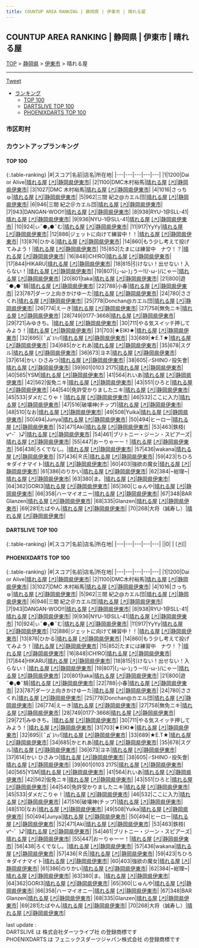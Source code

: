 ```yaml
---
title: COUNTUP AREA RANKING | 静岡県 | 伊東市 | 晴れる屋
---
```

## COUNTUP AREA RANKING | 静岡県 | 伊東市 | 晴れる屋

[TOP](/darts/rank/) > [静岡県](/darts/rank/静岡県/) > [伊東市](/darts/rank/静岡県/伊東市/) > 晴れる屋

___

<a href="https://twitter.com/share?ref_src=twsrc%5Etfw" data-text="COUNTUP AREA RANKING | 静岡県伊東市晴れる屋" class="twitter-share-button" data-hashtags="DARTSLIVE,PHOENIXDARTS,darts,ダーツ" data-show-count="false">Tweet</a>

* [ランキング](#カウントアップランキング)
    * [TOP 100](#top-100)
    * [DARTSLIVE TOP 100](#dartslive-top-100)
    * [PHOENIXDARTS TOP 100](#phoenixdarts-top-100)

### 市区町村

<ul>

</ul>

### カウントアップランキング

#### TOP 100



{:.table-ranking}
|#|スコア|名前|店名|所在地|
|---|---|---|---|---|
|1|1200|<span class="rank-name-pd">Dai or Alive</span>|<a href="/darts/rank/shops/10426.html">晴れる屋</a> <a href="https://vs.phoenixdarts.com/jp/shop/shopDetailInfo/s_10426?s_seq=10426">[↗]</a>|<a href="/darts/rank/静岡県/伊東市">静岡県伊東市</a>|
|2|1100|<span class="rank-name-pd">DMC木村裕馬</span>|<a href="/darts/rank/shops/10426.html">晴れる屋</a> <a href="https://vs.phoenixdarts.com/jp/shop/shopDetailInfo/s_10426?s_seq=10426">[↗]</a>|<a href="/darts/rank/静岡県/伊東市">静岡県伊東市</a>|
|3|1027|<span class="rank-name-pd">DMC 木村裕馬</span>|<a href="/darts/rank/shops/10426.html">晴れる屋</a> <a href="https://vs.phoenixdarts.com/jp/shop/shopDetailInfo/s_10426?s_seq=10426">[↗]</a>|<a href="/darts/rank/静岡県/伊東市">静岡県伊東市</a>|
|4|1016|<span class="rank-name-pd">さっちゅ</span>|<a href="/darts/rank/shops/10426.html">晴れる屋</a> <a href="https://vs.phoenixdarts.com/jp/shop/shopDetailInfo/s_10426?s_seq=10426">[↗]</a>|<a href="/darts/rank/静岡県/伊東市">静岡県伊東市</a>|
|5|962|<span class="rank-name-pd">三間 紀之@カエル団</span>|<a href="/darts/rank/shops/10426.html">晴れる屋</a> <a href="https://vs.phoenixdarts.com/jp/shop/shopDetailInfo/s_10426?s_seq=10426">[↗]</a>|<a href="/darts/rank/静岡県/伊東市">静岡県伊東市</a>|
|6|946|<span class="rank-name-pd">三間 紀之＠カエル団</span>|<a href="/darts/rank/shops/10426.html">晴れる屋</a> <a href="https://vs.phoenixdarts.com/jp/shop/shopDetailInfo/s_10426?s_seq=10426">[↗]</a>|<a href="/darts/rank/静岡県/伊東市">静岡県伊東市</a>|
|7|943|<span class="rank-name-pd">DANGAN-WOO!!</span>|<a href="/darts/rank/shops/10426.html">晴れる屋</a> <a href="https://vs.phoenixdarts.com/jp/shop/shopDetailInfo/s_10426?s_seq=10426">[↗]</a>|<a href="/darts/rank/静岡県/伊東市">静岡県伊東市</a>|
|8|938|<span class="rank-name-pd">RYU-1@SLL-41</span>|<a href="/darts/rank/shops/10426.html">晴れる屋</a> <a href="https://vs.phoenixdarts.com/jp/shop/shopDetailInfo/s_10426?s_seq=10426">[↗]</a>|<a href="/darts/rank/静岡県/伊東市">静岡県伊東市</a>|
|9|936|<span class="rank-name-pd">NYU-1@SLL-41</span>|<a href="/darts/rank/shops/10426.html">晴れる屋</a> <a href="https://vs.phoenixdarts.com/jp/shop/shopDetailInfo/s_10426?s_seq=10426">[↗]</a>|<a href="/darts/rank/静岡県/伊東市">静岡県伊東市</a>|
|10|924|<span class="rank-name-pd">ぃ˶⚈₃⚈˵む</span>|<a href="/darts/rank/shops/10426.html">晴れる屋</a> <a href="https://vs.phoenixdarts.com/jp/shop/shopDetailInfo/s_10426?s_seq=10426">[↗]</a>|<a href="/darts/rank/静岡県/伊東市">静岡県伊東市</a>|
|11|917|<span class="rank-name-pd">YyYy</span>|<a href="/darts/rank/shops/10426.html">晴れる屋</a> <a href="https://vs.phoenixdarts.com/jp/shop/shopDetailInfo/s_10426?s_seq=10426">[↗]</a>|<a href="/darts/rank/静岡県/伊東市">静岡県伊東市</a>|
|12|886|<span class="rank-name-pd">ジェットに向けて練習中！！</span>|<a href="/darts/rank/shops/10426.html">晴れる屋</a> <a href="https://vs.phoenixdarts.com/jp/shop/shopDetailInfo/s_10426?s_seq=10426">[↗]</a>|<a href="/darts/rank/静岡県/伊東市">静岡県伊東市</a>|
|13|876|<span class="rank-name-pd">ひかる</span>|<a href="/darts/rank/shops/10426.html">晴れる屋</a> <a href="https://vs.phoenixdarts.com/jp/shop/shopDetailInfo/s_10426?s_seq=10426">[↗]</a>|<a href="/darts/rank/静岡県/伊東市">静岡県伊東市</a>|
|14|860|<span class="rank-name-pd">もう少し考えて投げてみよう！</span>|<a href="/darts/rank/shops/10426.html">晴れる屋</a> <a href="https://vs.phoenixdarts.com/jp/shop/shopDetailInfo/s_10426?s_seq=10426">[↗]</a>|<a href="/darts/rank/静岡県/伊東市">静岡県伊東市</a>|
|15|852|<span class="rank-name-pd">たまには練習中　ナウ！？</span>|<a href="/darts/rank/shops/10426.html">晴れる屋</a> <a href="https://vs.phoenixdarts.com/jp/shop/shopDetailInfo/s_10426?s_seq=10426">[↗]</a>|<a href="/darts/rank/静岡県/伊東市">静岡県伊東市</a>|
|16|848|<span class="rank-name-pd">ICH!RO</span>|<a href="/darts/rank/shops/10426.html">晴れる屋</a> <a href="https://vs.phoenixdarts.com/jp/shop/shopDetailInfo/s_10426?s_seq=10426">[↗]</a>|<a href="/darts/rank/静岡県/伊東市">静岡県伊東市</a>|
|17|844|<span class="rank-name-pd">HIKARU</span>|<a href="/darts/rank/shops/10426.html">晴れる屋</a> <a href="https://vs.phoenixdarts.com/jp/shop/shopDetailInfo/s_10426?s_seq=10426">[↗]</a>|<a href="/darts/rank/静岡県/伊東市">静岡県伊東市</a>|
|18|815|<span class="rank-name-pd">引けない！出せない！入らない！</span>|<a href="/darts/rank/shops/10426.html">晴れる屋</a> <a href="https://vs.phoenixdarts.com/jp/shop/shopDetailInfo/s_10426?s_seq=10426">[↗]</a>|<a href="/darts/rank/静岡県/伊東市">静岡県伊東市</a>|
|19|807|<span class="rank-name-pd">(｣･ω･)｣うー!(/･ω･)/にゃー</span>|<a href="/darts/rank/shops/10426.html">晴れる屋</a> <a href="https://vs.phoenixdarts.com/jp/shop/shopDetailInfo/s_10426?s_seq=10426">[↗]</a>|<a href="/darts/rank/静岡県/伊東市">静岡県伊東市</a>|
|20|801|<span class="rank-name-pd">taka</span>|<a href="/darts/rank/shops/10426.html">晴れる屋</a> <a href="https://vs.phoenixdarts.com/jp/shop/shopDetailInfo/s_10426?s_seq=10426">[↗]</a>|<a href="/darts/rank/静岡県/伊東市">静岡県伊東市</a>|
|21|800|<span class="rank-name-pd">遊˶⚈₃⚈˵騎</span>|<a href="/darts/rank/shops/10426.html">晴れる屋</a> <a href="https://vs.phoenixdarts.com/jp/shop/shopDetailInfo/s_10426?s_seq=10426">[↗]</a>|<a href="/darts/rank/静岡県/伊東市">静岡県伊東市</a>|
|22|788|<span class="rank-name-pd">小春</span>|<a href="/darts/rank/shops/10426.html">晴れる屋</a> <a href="https://vs.phoenixdarts.com/jp/shop/shopDetailInfo/s_10426?s_seq=10426">[↗]</a>|<a href="/darts/rank/静岡県/伊東市">静岡県伊東市</a>|
|23|787|<span class="rank-name-pd">ダーツ上向きかけゆーた</span>|<a href="/darts/rank/shops/10426.html">晴れる屋</a> <a href="https://vs.phoenixdarts.com/jp/shop/shopDetailInfo/s_10426?s_seq=10426">[↗]</a>|<a href="/darts/rank/静岡県/伊東市">静岡県伊東市</a>|
|24|780|<span class="rank-name-pd">ささくれ</span>|<a href="/darts/rank/shops/10426.html">晴れる屋</a> <a href="https://vs.phoenixdarts.com/jp/shop/shopDetailInfo/s_10426?s_seq=10426">[↗]</a>|<a href="/darts/rank/静岡県/伊東市">静岡県伊東市</a>|
|25|778|<span class="rank-name-pd">Donchan@カエル団</span>|<a href="/darts/rank/shops/10426.html">晴れる屋</a> <a href="https://vs.phoenixdarts.com/jp/shop/shopDetailInfo/s_10426?s_seq=10426">[↗]</a>|<a href="/darts/rank/静岡県/伊東市">静岡県伊東市</a>|
|26|774|<span class="rank-name-pd">えーき</span>|<a href="/darts/rank/shops/10426.html">晴れる屋</a> <a href="https://vs.phoenixdarts.com/jp/shop/shopDetailInfo/s_10426?s_seq=10426">[↗]</a>|<a href="/darts/rank/静岡県/伊東市">静岡県伊東市</a>|
|27|758|<span class="rank-name-pd">無免ニキ</span>|<a href="/darts/rank/shops/10426.html">晴れる屋</a> <a href="https://vs.phoenixdarts.com/jp/shop/shopDetailInfo/s_10426?s_seq=10426">[↗]</a>|<a href="/darts/rank/静岡県/伊東市">静岡県伊東市</a>|
|28|749|<span class="rank-name-pd">0177-3668</span>|<a href="/darts/rank/shops/10426.html">晴れる屋</a> <a href="https://vs.phoenixdarts.com/jp/shop/shopDetailInfo/s_10426?s_seq=10426">[↗]</a>|<a href="/darts/rank/静岡県/伊東市">静岡県伊東市</a>|
|29|721|<span class="rank-name-pd">みゆきち。</span>|<a href="/darts/rank/shops/10426.html">晴れる屋</a> <a href="https://vs.phoenixdarts.com/jp/shop/shopDetailInfo/s_10426?s_seq=10426">[↗]</a>|<a href="/darts/rank/静岡県/伊東市">静岡県伊東市</a>|
|30|711|<span class="rank-name-pd">やる気スイッチ押してみよう！</span>|<a href="/darts/rank/shops/10426.html">晴れる屋</a> <a href="https://vs.phoenixdarts.com/jp/shop/shopDetailInfo/s_10426?s_seq=10426">[↗]</a>|<a href="/darts/rank/静岡県/伊東市">静岡県伊東市</a>|
|31|703|<span class="rank-name-pd">★EIKI★</span>|<a href="/darts/rank/shops/10426.html">晴れる屋</a> <a href="https://vs.phoenixdarts.com/jp/shop/shopDetailInfo/s_10426?s_seq=10426">[↗]</a>|<a href="/darts/rank/静岡県/伊東市">静岡県伊東市</a>|
|32|695|<span class="rank-name-pd">( ﾟдﾟ)ﾊｯ!</span>|<a href="/darts/rank/shops/10426.html">晴れる屋</a> <a href="https://vs.phoenixdarts.com/jp/shop/shopDetailInfo/s_10426?s_seq=10426">[↗]</a>|<a href="/darts/rank/静岡県/伊東市">静岡県伊東市</a>|
|33|689|<span class="rank-name-pd">★E.T★</span>|<a href="/darts/rank/shops/10426.html">晴れる屋</a> <a href="https://vs.phoenixdarts.com/jp/shop/shopDetailInfo/s_10426?s_seq=10426">[↗]</a>|<a href="/darts/rank/静岡県/伊東市">静岡県伊東市</a>|
|34|685|<span class="rank-name-pd">かとれあ</span>|<a href="/darts/rank/shops/10426.html">晴れる屋</a> <a href="https://vs.phoenixdarts.com/jp/shop/shopDetailInfo/s_10426?s_seq=10426">[↗]</a>|<a href="/darts/rank/静岡県/伊東市">静岡県伊東市</a>|
|35|678|<span class="rank-name-pd">スグル</span>|<a href="/darts/rank/shops/10426.html">晴れる屋</a> <a href="https://vs.phoenixdarts.com/jp/shop/shopDetailInfo/s_10426?s_seq=10426">[↗]</a>|<a href="/darts/rank/静岡県/伊東市">静岡県伊東市</a>|
|36|673|<span class="rank-name-pd">ヨネ</span>|<a href="/darts/rank/shops/10426.html">晴れる屋</a> <a href="https://vs.phoenixdarts.com/jp/shop/shopDetailInfo/s_10426?s_seq=10426">[↗]</a>|<a href="/darts/rank/静岡県/伊東市">静岡県伊東市</a>|
|37|614|<span class="rank-name-pd">かい ひさみつ</span>|<a href="/darts/rank/shops/10426.html">晴れる屋</a> <a href="https://vs.phoenixdarts.com/jp/shop/shopDetailInfo/s_10426?s_seq=10426">[↗]</a>|<a href="/darts/rank/静岡県/伊東市">静岡県伊東市</a>|
|38|605|<span class="rank-name-pd">♂SHINO♂投矢會</span>|<a href="/darts/rank/shops/10426.html">晴れる屋</a> <a href="https://vs.phoenixdarts.com/jp/shop/shopDetailInfo/s_10426?s_seq=10426">[↗]</a>|<a href="/darts/rank/静岡県/伊東市">静岡県伊東市</a>|
|39|601|<span class="rank-name-pd">0103 2175</span>|<a href="/darts/rank/shops/10426.html">晴れる屋</a> <a href="https://vs.phoenixdarts.com/jp/shop/shopDetailInfo/s_10426?s_seq=10426">[↗]</a>|<a href="/darts/rank/静岡県/伊東市">静岡県伊東市</a>|
|40|565|<span class="rank-name-pd">YSM</span>|<a href="/darts/rank/shops/10426.html">晴れる屋</a> <a href="https://vs.phoenixdarts.com/jp/shop/shopDetailInfo/s_10426?s_seq=10426">[↗]</a>|<a href="/darts/rank/静岡県/伊東市">静岡県伊東市</a>|
|41|564|<span class="rank-name-pd">れいあ</span>|<a href="/darts/rank/shops/10426.html">晴れる屋</a> <a href="https://vs.phoenixdarts.com/jp/shop/shopDetailInfo/s_10426?s_seq=10426">[↗]</a>|<a href="/darts/rank/静岡県/伊東市">静岡県伊東市</a>|
|42|562|<span class="rank-name-pd">仮免ニキ</span>|<a href="/darts/rank/shops/10426.html">晴れる屋</a> <a href="https://vs.phoenixdarts.com/jp/shop/shopDetailInfo/s_10426?s_seq=10426">[↗]</a>|<a href="/darts/rank/静岡県/伊東市">静岡県伊東市</a>|
|43|551|<span class="rank-name-pd">ひろと</span>|<a href="/darts/rank/shops/10426.html">晴れる屋</a> <a href="https://vs.phoenixdarts.com/jp/shop/shopDetailInfo/s_10426?s_seq=10426">[↗]</a>|<a href="/darts/rank/静岡県/伊東市">静岡県伊東市</a>|
|44|540|<span class="rank-name-pd">免許受かりましたニキ</span>|<a href="/darts/rank/shops/10426.html">晴れる屋</a> <a href="https://vs.phoenixdarts.com/jp/shop/shopDetailInfo/s_10426?s_seq=10426">[↗]</a>|<a href="/darts/rank/静岡県/伊東市">静岡県伊東市</a>|
|45|533|<span class="rank-name-pd">ダメだこりゃ！</span>|<a href="/darts/rank/shops/10426.html">晴れる屋</a> <a href="https://vs.phoenixdarts.com/jp/shop/shopDetailInfo/s_10426?s_seq=10426">[↗]</a>|<a href="/darts/rank/静岡県/伊東市">静岡県伊東市</a>|
|46|532|<span class="rank-name-pd">ここに入力</span>|<a href="/darts/rank/shops/10426.html">晴れる屋</a> <a href="https://vs.phoenixdarts.com/jp/shop/shopDetailInfo/s_10426?s_seq=10426">[↗]</a>|<a href="/darts/rank/静岡県/伊東市">静岡県伊東市</a>|
|47|516|<span class="rank-name-pd">破壊神(チップ)</span>|<a href="/darts/rank/shops/10426.html">晴れる屋</a> <a href="https://vs.phoenixdarts.com/jp/shop/shopDetailInfo/s_10426?s_seq=10426">[↗]</a>|<a href="/darts/rank/静岡県/伊東市">静岡県伊東市</a>|
|48|510|<span class="rank-name-pd">なお</span>|<a href="/darts/rank/shops/10426.html">晴れる屋</a> <a href="https://vs.phoenixdarts.com/jp/shop/shopDetailInfo/s_10426?s_seq=10426">[↗]</a>|<a href="/darts/rank/静岡県/伊東市">静岡県伊東市</a>|
|49|508|<span class="rank-name-pd">Yuika</span>|<a href="/darts/rank/shops/10426.html">晴れる屋</a> <a href="https://vs.phoenixdarts.com/jp/shop/shopDetailInfo/s_10426?s_seq=10426">[↗]</a>|<a href="/darts/rank/静岡県/伊東市">静岡県伊東市</a>|
|50|494|<span class="rank-name-pd">Junya</span>|<a href="/darts/rank/shops/10426.html">晴れる屋</a> <a href="https://vs.phoenixdarts.com/jp/shop/shopDetailInfo/s_10426?s_seq=10426">[↗]</a>|<a href="/darts/rank/静岡県/伊東市">静岡県伊東市</a>|
|50|494|<span class="rank-name-pd">ヒーロー</span>|<a href="/darts/rank/shops/10426.html">晴れる屋</a> <a href="https://vs.phoenixdarts.com/jp/shop/shopDetailInfo/s_10426?s_seq=10426">[↗]</a>|<a href="/darts/rank/静岡県/伊東市">静岡県伊東市</a>|
|52|471|<span class="rank-name-pd">Aki</span>|<a href="/darts/rank/shops/10426.html">晴れる屋</a> <a href="https://vs.phoenixdarts.com/jp/shop/shopDetailInfo/s_10426?s_seq=10426">[↗]</a>|<a href="/darts/rank/静岡県/伊東市">静岡県伊東市</a>|
|53|463|<span class="rank-name-pd">鉄枝( v^-゜)♪</span>|<a href="/darts/rank/shops/10426.html">晴れる屋</a> <a href="https://vs.phoenixdarts.com/jp/shop/shopDetailInfo/s_10426?s_seq=10426">[↗]</a>|<a href="/darts/rank/静岡県/伊東市">静岡県伊東市</a>|
|54|461|<span class="rank-name-pd">ブリトニー・ジーン・スピアーズ</span>|<a href="/darts/rank/shops/10426.html">晴れる屋</a> <a href="https://vs.phoenixdarts.com/jp/shop/shopDetailInfo/s_10426?s_seq=10426">[↗]</a>|<a href="/darts/rank/静岡県/伊東市">静岡県伊東市</a>|
|55|447|<span class="rank-name-pd">おーりゃーー！</span>|<a href="/darts/rank/shops/10426.html">晴れる屋</a> <a href="https://vs.phoenixdarts.com/jp/shop/shopDetailInfo/s_10426?s_seq=10426">[↗]</a>|<a href="/darts/rank/静岡県/伊東市">静岡県伊東市</a>|
|56|438|<span class="rank-name-pd">ろくでなし。</span>|<a href="/darts/rank/shops/10426.html">晴れる屋</a> <a href="https://vs.phoenixdarts.com/jp/shop/shopDetailInfo/s_10426?s_seq=10426">[↗]</a>|<a href="/darts/rank/静岡県/伊東市">静岡県伊東市</a>|
|57|436|<span class="rank-name-pd">wakana</span>|<a href="/darts/rank/shops/10426.html">晴れる屋</a> <a href="https://vs.phoenixdarts.com/jp/shop/shopDetailInfo/s_10426?s_seq=10426">[↗]</a>|<a href="/darts/rank/静岡県/伊東市">静岡県伊東市</a>|
|57|436|<span class="rank-name-pd">Ｒ氏</span>|<a href="/darts/rank/shops/10426.html">晴れる屋</a> <a href="https://vs.phoenixdarts.com/jp/shop/shopDetailInfo/s_10426?s_seq=10426">[↗]</a>|<a href="/darts/rank/静岡県/伊東市">静岡県伊東市</a>|
|59|423|<span class="rank-name-pd">ちひろ☆ダイナマイト</span>|<a href="/darts/rank/shops/10426.html">晴れる屋</a> <a href="https://vs.phoenixdarts.com/jp/shop/shopDetailInfo/s_10426?s_seq=10426">[↗]</a>|<a href="/darts/rank/静岡県/伊東市">静岡県伊東市</a>|
|60|403|<span class="rank-name-pd">強欲の魔女</span>|<a href="/darts/rank/shops/10426.html">晴れる屋</a> <a href="https://vs.phoenixdarts.com/jp/shop/shopDetailInfo/s_10426?s_seq=10426">[↗]</a>|<a href="/darts/rank/静岡県/伊東市">静岡県伊東市</a>|
|61|386|<span class="rank-name-pd">のりかい</span>|<a href="/darts/rank/shops/10426.html">晴れる屋</a> <a href="https://vs.phoenixdarts.com/jp/shop/shopDetailInfo/s_10426?s_seq=10426">[↗]</a>|<a href="/darts/rank/静岡県/伊東市">静岡県伊東市</a>|
|62|384|<span class="rank-name-pd">~総理~</span>|<a href="/darts/rank/shops/10426.html">晴れる屋</a> <a href="https://vs.phoenixdarts.com/jp/shop/shopDetailInfo/s_10426?s_seq=10426">[↗]</a>|<a href="/darts/rank/静岡県/伊東市">静岡県伊東市</a>|
|63|380|<span class="rank-name-pd">ま。</span>|<a href="/darts/rank/shops/10426.html">晴れる屋</a> <a href="https://vs.phoenixdarts.com/jp/shop/shopDetailInfo/s_10426?s_seq=10426">[↗]</a>|<a href="/darts/rank/静岡県/伊東市">静岡県伊東市</a>|
|64|362|<span class="rank-name-pd">GORI3</span>|<a href="/darts/rank/shops/10426.html">晴れる屋</a> <a href="https://vs.phoenixdarts.com/jp/shop/shopDetailInfo/s_10426?s_seq=10426">[↗]</a>|<a href="/darts/rank/静岡県/伊東市">静岡県伊東市</a>|
|65|360|<span class="rank-name-pd">じゅんや</span>|<a href="/darts/rank/shops/10426.html">晴れる屋</a> <a href="https://vs.phoenixdarts.com/jp/shop/shopDetailInfo/s_10426?s_seq=10426">[↗]</a>|<a href="/darts/rank/静岡県/伊東市">静岡県伊東市</a>|
|66|358|<span class="rank-name-pd">ハーマイオニー</span>|<a href="/darts/rank/shops/10426.html">晴れる屋</a> <a href="https://vs.phoenixdarts.com/jp/shop/shopDetailInfo/s_10426?s_seq=10426">[↗]</a>|<a href="/darts/rank/静岡県/伊東市">静岡県伊東市</a>|
|67|348|<span class="rank-name-pd">BAR Glanzen</span>|<a href="/darts/rank/shops/10426.html">晴れる屋</a> <a href="https://vs.phoenixdarts.com/jp/shop/shopDetailInfo/s_10426?s_seq=10426">[↗]</a>|<a href="/darts/rank/静岡県/伊東市">静岡県伊東市</a>|
|68|335|<span class="rank-name-pd">Glanzen</span>|<a href="/darts/rank/shops/10426.html">晴れる屋</a> <a href="https://vs.phoenixdarts.com/jp/shop/shopDetailInfo/s_10426?s_seq=10426">[↗]</a>|<a href="/darts/rank/静岡県/伊東市">静岡県伊東市</a>|
|69|281|<span class="rank-name-pd">たばやん</span>|<a href="/darts/rank/shops/10426.html">晴れる屋</a> <a href="https://vs.phoenixdarts.com/jp/shop/shopDetailInfo/s_10426?s_seq=10426">[↗]</a>|<a href="/darts/rank/静岡県/伊東市">静岡県伊東市</a>|
|70|268|<span class="rank-name-pd">大将（誠寿し）</span>|<a href="/darts/rank/shops/10426.html">晴れる屋</a> <a href="https://vs.phoenixdarts.com/jp/shop/shopDetailInfo/s_10426?s_seq=10426">[↗]</a>|<a href="/darts/rank/静岡県/伊東市">静岡県伊東市</a>|


#### DARTSLIVE TOP 100



{:.table-ranking}
|#|スコア|名前|店名|所在地|
|---|---|---|---|---|
||0|<span class="rank-name-dl"> </span>|<a href="/darts/rank/shops/.html"></a> <a href="">[↗]</a>|<a href="/darts/rank//"></a>|


#### PHOENIXDARTS TOP 100



{:.table-ranking}
|#|スコア|名前|店名|所在地|
|---|---|---|---|---|
|1|1200|<span class="rank-name-pd">Dai or Alive</span>|<a href="/darts/rank/shops/10426.html">晴れる屋</a> <a href="https://vs.phoenixdarts.com/jp/shop/shopDetailInfo/s_10426?s_seq=10426">[↗]</a>|<a href="/darts/rank/静岡県/伊東市">静岡県伊東市</a>|
|2|1100|<span class="rank-name-pd">DMC木村裕馬</span>|<a href="/darts/rank/shops/10426.html">晴れる屋</a> <a href="https://vs.phoenixdarts.com/jp/shop/shopDetailInfo/s_10426?s_seq=10426">[↗]</a>|<a href="/darts/rank/静岡県/伊東市">静岡県伊東市</a>|
|3|1027|<span class="rank-name-pd">DMC 木村裕馬</span>|<a href="/darts/rank/shops/10426.html">晴れる屋</a> <a href="https://vs.phoenixdarts.com/jp/shop/shopDetailInfo/s_10426?s_seq=10426">[↗]</a>|<a href="/darts/rank/静岡県/伊東市">静岡県伊東市</a>|
|4|1016|<span class="rank-name-pd">さっちゅ</span>|<a href="/darts/rank/shops/10426.html">晴れる屋</a> <a href="https://vs.phoenixdarts.com/jp/shop/shopDetailInfo/s_10426?s_seq=10426">[↗]</a>|<a href="/darts/rank/静岡県/伊東市">静岡県伊東市</a>|
|5|962|<span class="rank-name-pd">三間 紀之@カエル団</span>|<a href="/darts/rank/shops/10426.html">晴れる屋</a> <a href="https://vs.phoenixdarts.com/jp/shop/shopDetailInfo/s_10426?s_seq=10426">[↗]</a>|<a href="/darts/rank/静岡県/伊東市">静岡県伊東市</a>|
|6|946|<span class="rank-name-pd">三間 紀之＠カエル団</span>|<a href="/darts/rank/shops/10426.html">晴れる屋</a> <a href="https://vs.phoenixdarts.com/jp/shop/shopDetailInfo/s_10426?s_seq=10426">[↗]</a>|<a href="/darts/rank/静岡県/伊東市">静岡県伊東市</a>|
|7|943|<span class="rank-name-pd">DANGAN-WOO!!</span>|<a href="/darts/rank/shops/10426.html">晴れる屋</a> <a href="https://vs.phoenixdarts.com/jp/shop/shopDetailInfo/s_10426?s_seq=10426">[↗]</a>|<a href="/darts/rank/静岡県/伊東市">静岡県伊東市</a>|
|8|938|<span class="rank-name-pd">RYU-1@SLL-41</span>|<a href="/darts/rank/shops/10426.html">晴れる屋</a> <a href="https://vs.phoenixdarts.com/jp/shop/shopDetailInfo/s_10426?s_seq=10426">[↗]</a>|<a href="/darts/rank/静岡県/伊東市">静岡県伊東市</a>|
|9|936|<span class="rank-name-pd">NYU-1@SLL-41</span>|<a href="/darts/rank/shops/10426.html">晴れる屋</a> <a href="https://vs.phoenixdarts.com/jp/shop/shopDetailInfo/s_10426?s_seq=10426">[↗]</a>|<a href="/darts/rank/静岡県/伊東市">静岡県伊東市</a>|
|10|924|<span class="rank-name-pd">ぃ˶⚈₃⚈˵む</span>|<a href="/darts/rank/shops/10426.html">晴れる屋</a> <a href="https://vs.phoenixdarts.com/jp/shop/shopDetailInfo/s_10426?s_seq=10426">[↗]</a>|<a href="/darts/rank/静岡県/伊東市">静岡県伊東市</a>|
|11|917|<span class="rank-name-pd">YyYy</span>|<a href="/darts/rank/shops/10426.html">晴れる屋</a> <a href="https://vs.phoenixdarts.com/jp/shop/shopDetailInfo/s_10426?s_seq=10426">[↗]</a>|<a href="/darts/rank/静岡県/伊東市">静岡県伊東市</a>|
|12|886|<span class="rank-name-pd">ジェットに向けて練習中！！</span>|<a href="/darts/rank/shops/10426.html">晴れる屋</a> <a href="https://vs.phoenixdarts.com/jp/shop/shopDetailInfo/s_10426?s_seq=10426">[↗]</a>|<a href="/darts/rank/静岡県/伊東市">静岡県伊東市</a>|
|13|876|<span class="rank-name-pd">ひかる</span>|<a href="/darts/rank/shops/10426.html">晴れる屋</a> <a href="https://vs.phoenixdarts.com/jp/shop/shopDetailInfo/s_10426?s_seq=10426">[↗]</a>|<a href="/darts/rank/静岡県/伊東市">静岡県伊東市</a>|
|14|860|<span class="rank-name-pd">もう少し考えて投げてみよう！</span>|<a href="/darts/rank/shops/10426.html">晴れる屋</a> <a href="https://vs.phoenixdarts.com/jp/shop/shopDetailInfo/s_10426?s_seq=10426">[↗]</a>|<a href="/darts/rank/静岡県/伊東市">静岡県伊東市</a>|
|15|852|<span class="rank-name-pd">たまには練習中　ナウ！？</span>|<a href="/darts/rank/shops/10426.html">晴れる屋</a> <a href="https://vs.phoenixdarts.com/jp/shop/shopDetailInfo/s_10426?s_seq=10426">[↗]</a>|<a href="/darts/rank/静岡県/伊東市">静岡県伊東市</a>|
|16|848|<span class="rank-name-pd">ICH!RO</span>|<a href="/darts/rank/shops/10426.html">晴れる屋</a> <a href="https://vs.phoenixdarts.com/jp/shop/shopDetailInfo/s_10426?s_seq=10426">[↗]</a>|<a href="/darts/rank/静岡県/伊東市">静岡県伊東市</a>|
|17|844|<span class="rank-name-pd">HIKARU</span>|<a href="/darts/rank/shops/10426.html">晴れる屋</a> <a href="https://vs.phoenixdarts.com/jp/shop/shopDetailInfo/s_10426?s_seq=10426">[↗]</a>|<a href="/darts/rank/静岡県/伊東市">静岡県伊東市</a>|
|18|815|<span class="rank-name-pd">引けない！出せない！入らない！</span>|<a href="/darts/rank/shops/10426.html">晴れる屋</a> <a href="https://vs.phoenixdarts.com/jp/shop/shopDetailInfo/s_10426?s_seq=10426">[↗]</a>|<a href="/darts/rank/静岡県/伊東市">静岡県伊東市</a>|
|19|807|<span class="rank-name-pd">(｣･ω･)｣うー!(/･ω･)/にゃー</span>|<a href="/darts/rank/shops/10426.html">晴れる屋</a> <a href="https://vs.phoenixdarts.com/jp/shop/shopDetailInfo/s_10426?s_seq=10426">[↗]</a>|<a href="/darts/rank/静岡県/伊東市">静岡県伊東市</a>|
|20|801|<span class="rank-name-pd">taka</span>|<a href="/darts/rank/shops/10426.html">晴れる屋</a> <a href="https://vs.phoenixdarts.com/jp/shop/shopDetailInfo/s_10426?s_seq=10426">[↗]</a>|<a href="/darts/rank/静岡県/伊東市">静岡県伊東市</a>|
|21|800|<span class="rank-name-pd">遊˶⚈₃⚈˵騎</span>|<a href="/darts/rank/shops/10426.html">晴れる屋</a> <a href="https://vs.phoenixdarts.com/jp/shop/shopDetailInfo/s_10426?s_seq=10426">[↗]</a>|<a href="/darts/rank/静岡県/伊東市">静岡県伊東市</a>|
|22|788|<span class="rank-name-pd">小春</span>|<a href="/darts/rank/shops/10426.html">晴れる屋</a> <a href="https://vs.phoenixdarts.com/jp/shop/shopDetailInfo/s_10426?s_seq=10426">[↗]</a>|<a href="/darts/rank/静岡県/伊東市">静岡県伊東市</a>|
|23|787|<span class="rank-name-pd">ダーツ上向きかけゆーた</span>|<a href="/darts/rank/shops/10426.html">晴れる屋</a> <a href="https://vs.phoenixdarts.com/jp/shop/shopDetailInfo/s_10426?s_seq=10426">[↗]</a>|<a href="/darts/rank/静岡県/伊東市">静岡県伊東市</a>|
|24|780|<span class="rank-name-pd">ささくれ</span>|<a href="/darts/rank/shops/10426.html">晴れる屋</a> <a href="https://vs.phoenixdarts.com/jp/shop/shopDetailInfo/s_10426?s_seq=10426">[↗]</a>|<a href="/darts/rank/静岡県/伊東市">静岡県伊東市</a>|
|25|778|<span class="rank-name-pd">Donchan@カエル団</span>|<a href="/darts/rank/shops/10426.html">晴れる屋</a> <a href="https://vs.phoenixdarts.com/jp/shop/shopDetailInfo/s_10426?s_seq=10426">[↗]</a>|<a href="/darts/rank/静岡県/伊東市">静岡県伊東市</a>|
|26|774|<span class="rank-name-pd">えーき</span>|<a href="/darts/rank/shops/10426.html">晴れる屋</a> <a href="https://vs.phoenixdarts.com/jp/shop/shopDetailInfo/s_10426?s_seq=10426">[↗]</a>|<a href="/darts/rank/静岡県/伊東市">静岡県伊東市</a>|
|27|758|<span class="rank-name-pd">無免ニキ</span>|<a href="/darts/rank/shops/10426.html">晴れる屋</a> <a href="https://vs.phoenixdarts.com/jp/shop/shopDetailInfo/s_10426?s_seq=10426">[↗]</a>|<a href="/darts/rank/静岡県/伊東市">静岡県伊東市</a>|
|28|749|<span class="rank-name-pd">0177-3668</span>|<a href="/darts/rank/shops/10426.html">晴れる屋</a> <a href="https://vs.phoenixdarts.com/jp/shop/shopDetailInfo/s_10426?s_seq=10426">[↗]</a>|<a href="/darts/rank/静岡県/伊東市">静岡県伊東市</a>|
|29|721|<span class="rank-name-pd">みゆきち。</span>|<a href="/darts/rank/shops/10426.html">晴れる屋</a> <a href="https://vs.phoenixdarts.com/jp/shop/shopDetailInfo/s_10426?s_seq=10426">[↗]</a>|<a href="/darts/rank/静岡県/伊東市">静岡県伊東市</a>|
|30|711|<span class="rank-name-pd">やる気スイッチ押してみよう！</span>|<a href="/darts/rank/shops/10426.html">晴れる屋</a> <a href="https://vs.phoenixdarts.com/jp/shop/shopDetailInfo/s_10426?s_seq=10426">[↗]</a>|<a href="/darts/rank/静岡県/伊東市">静岡県伊東市</a>|
|31|703|<span class="rank-name-pd">★EIKI★</span>|<a href="/darts/rank/shops/10426.html">晴れる屋</a> <a href="https://vs.phoenixdarts.com/jp/shop/shopDetailInfo/s_10426?s_seq=10426">[↗]</a>|<a href="/darts/rank/静岡県/伊東市">静岡県伊東市</a>|
|32|695|<span class="rank-name-pd">( ﾟдﾟ)ﾊｯ!</span>|<a href="/darts/rank/shops/10426.html">晴れる屋</a> <a href="https://vs.phoenixdarts.com/jp/shop/shopDetailInfo/s_10426?s_seq=10426">[↗]</a>|<a href="/darts/rank/静岡県/伊東市">静岡県伊東市</a>|
|33|689|<span class="rank-name-pd">★E.T★</span>|<a href="/darts/rank/shops/10426.html">晴れる屋</a> <a href="https://vs.phoenixdarts.com/jp/shop/shopDetailInfo/s_10426?s_seq=10426">[↗]</a>|<a href="/darts/rank/静岡県/伊東市">静岡県伊東市</a>|
|34|685|<span class="rank-name-pd">かとれあ</span>|<a href="/darts/rank/shops/10426.html">晴れる屋</a> <a href="https://vs.phoenixdarts.com/jp/shop/shopDetailInfo/s_10426?s_seq=10426">[↗]</a>|<a href="/darts/rank/静岡県/伊東市">静岡県伊東市</a>|
|35|678|<span class="rank-name-pd">スグル</span>|<a href="/darts/rank/shops/10426.html">晴れる屋</a> <a href="https://vs.phoenixdarts.com/jp/shop/shopDetailInfo/s_10426?s_seq=10426">[↗]</a>|<a href="/darts/rank/静岡県/伊東市">静岡県伊東市</a>|
|36|673|<span class="rank-name-pd">ヨネ</span>|<a href="/darts/rank/shops/10426.html">晴れる屋</a> <a href="https://vs.phoenixdarts.com/jp/shop/shopDetailInfo/s_10426?s_seq=10426">[↗]</a>|<a href="/darts/rank/静岡県/伊東市">静岡県伊東市</a>|
|37|614|<span class="rank-name-pd">かい ひさみつ</span>|<a href="/darts/rank/shops/10426.html">晴れる屋</a> <a href="https://vs.phoenixdarts.com/jp/shop/shopDetailInfo/s_10426?s_seq=10426">[↗]</a>|<a href="/darts/rank/静岡県/伊東市">静岡県伊東市</a>|
|38|605|<span class="rank-name-pd">♂SHINO♂投矢會</span>|<a href="/darts/rank/shops/10426.html">晴れる屋</a> <a href="https://vs.phoenixdarts.com/jp/shop/shopDetailInfo/s_10426?s_seq=10426">[↗]</a>|<a href="/darts/rank/静岡県/伊東市">静岡県伊東市</a>|
|39|601|<span class="rank-name-pd">0103 2175</span>|<a href="/darts/rank/shops/10426.html">晴れる屋</a> <a href="https://vs.phoenixdarts.com/jp/shop/shopDetailInfo/s_10426?s_seq=10426">[↗]</a>|<a href="/darts/rank/静岡県/伊東市">静岡県伊東市</a>|
|40|565|<span class="rank-name-pd">YSM</span>|<a href="/darts/rank/shops/10426.html">晴れる屋</a> <a href="https://vs.phoenixdarts.com/jp/shop/shopDetailInfo/s_10426?s_seq=10426">[↗]</a>|<a href="/darts/rank/静岡県/伊東市">静岡県伊東市</a>|
|41|564|<span class="rank-name-pd">れいあ</span>|<a href="/darts/rank/shops/10426.html">晴れる屋</a> <a href="https://vs.phoenixdarts.com/jp/shop/shopDetailInfo/s_10426?s_seq=10426">[↗]</a>|<a href="/darts/rank/静岡県/伊東市">静岡県伊東市</a>|
|42|562|<span class="rank-name-pd">仮免ニキ</span>|<a href="/darts/rank/shops/10426.html">晴れる屋</a> <a href="https://vs.phoenixdarts.com/jp/shop/shopDetailInfo/s_10426?s_seq=10426">[↗]</a>|<a href="/darts/rank/静岡県/伊東市">静岡県伊東市</a>|
|43|551|<span class="rank-name-pd">ひろと</span>|<a href="/darts/rank/shops/10426.html">晴れる屋</a> <a href="https://vs.phoenixdarts.com/jp/shop/shopDetailInfo/s_10426?s_seq=10426">[↗]</a>|<a href="/darts/rank/静岡県/伊東市">静岡県伊東市</a>|
|44|540|<span class="rank-name-pd">免許受かりましたニキ</span>|<a href="/darts/rank/shops/10426.html">晴れる屋</a> <a href="https://vs.phoenixdarts.com/jp/shop/shopDetailInfo/s_10426?s_seq=10426">[↗]</a>|<a href="/darts/rank/静岡県/伊東市">静岡県伊東市</a>|
|45|533|<span class="rank-name-pd">ダメだこりゃ！</span>|<a href="/darts/rank/shops/10426.html">晴れる屋</a> <a href="https://vs.phoenixdarts.com/jp/shop/shopDetailInfo/s_10426?s_seq=10426">[↗]</a>|<a href="/darts/rank/静岡県/伊東市">静岡県伊東市</a>|
|46|532|<span class="rank-name-pd">ここに入力</span>|<a href="/darts/rank/shops/10426.html">晴れる屋</a> <a href="https://vs.phoenixdarts.com/jp/shop/shopDetailInfo/s_10426?s_seq=10426">[↗]</a>|<a href="/darts/rank/静岡県/伊東市">静岡県伊東市</a>|
|47|516|<span class="rank-name-pd">破壊神(チップ)</span>|<a href="/darts/rank/shops/10426.html">晴れる屋</a> <a href="https://vs.phoenixdarts.com/jp/shop/shopDetailInfo/s_10426?s_seq=10426">[↗]</a>|<a href="/darts/rank/静岡県/伊東市">静岡県伊東市</a>|
|48|510|<span class="rank-name-pd">なお</span>|<a href="/darts/rank/shops/10426.html">晴れる屋</a> <a href="https://vs.phoenixdarts.com/jp/shop/shopDetailInfo/s_10426?s_seq=10426">[↗]</a>|<a href="/darts/rank/静岡県/伊東市">静岡県伊東市</a>|
|49|508|<span class="rank-name-pd">Yuika</span>|<a href="/darts/rank/shops/10426.html">晴れる屋</a> <a href="https://vs.phoenixdarts.com/jp/shop/shopDetailInfo/s_10426?s_seq=10426">[↗]</a>|<a href="/darts/rank/静岡県/伊東市">静岡県伊東市</a>|
|50|494|<span class="rank-name-pd">Junya</span>|<a href="/darts/rank/shops/10426.html">晴れる屋</a> <a href="https://vs.phoenixdarts.com/jp/shop/shopDetailInfo/s_10426?s_seq=10426">[↗]</a>|<a href="/darts/rank/静岡県/伊東市">静岡県伊東市</a>|
|50|494|<span class="rank-name-pd">ヒーロー</span>|<a href="/darts/rank/shops/10426.html">晴れる屋</a> <a href="https://vs.phoenixdarts.com/jp/shop/shopDetailInfo/s_10426?s_seq=10426">[↗]</a>|<a href="/darts/rank/静岡県/伊東市">静岡県伊東市</a>|
|52|471|<span class="rank-name-pd">Aki</span>|<a href="/darts/rank/shops/10426.html">晴れる屋</a> <a href="https://vs.phoenixdarts.com/jp/shop/shopDetailInfo/s_10426?s_seq=10426">[↗]</a>|<a href="/darts/rank/静岡県/伊東市">静岡県伊東市</a>|
|53|463|<span class="rank-name-pd">鉄枝( v^-゜)♪</span>|<a href="/darts/rank/shops/10426.html">晴れる屋</a> <a href="https://vs.phoenixdarts.com/jp/shop/shopDetailInfo/s_10426?s_seq=10426">[↗]</a>|<a href="/darts/rank/静岡県/伊東市">静岡県伊東市</a>|
|54|461|<span class="rank-name-pd">ブリトニー・ジーン・スピアーズ</span>|<a href="/darts/rank/shops/10426.html">晴れる屋</a> <a href="https://vs.phoenixdarts.com/jp/shop/shopDetailInfo/s_10426?s_seq=10426">[↗]</a>|<a href="/darts/rank/静岡県/伊東市">静岡県伊東市</a>|
|55|447|<span class="rank-name-pd">おーりゃーー！</span>|<a href="/darts/rank/shops/10426.html">晴れる屋</a> <a href="https://vs.phoenixdarts.com/jp/shop/shopDetailInfo/s_10426?s_seq=10426">[↗]</a>|<a href="/darts/rank/静岡県/伊東市">静岡県伊東市</a>|
|56|438|<span class="rank-name-pd">ろくでなし。</span>|<a href="/darts/rank/shops/10426.html">晴れる屋</a> <a href="https://vs.phoenixdarts.com/jp/shop/shopDetailInfo/s_10426?s_seq=10426">[↗]</a>|<a href="/darts/rank/静岡県/伊東市">静岡県伊東市</a>|
|57|436|<span class="rank-name-pd">wakana</span>|<a href="/darts/rank/shops/10426.html">晴れる屋</a> <a href="https://vs.phoenixdarts.com/jp/shop/shopDetailInfo/s_10426?s_seq=10426">[↗]</a>|<a href="/darts/rank/静岡県/伊東市">静岡県伊東市</a>|
|57|436|<span class="rank-name-pd">Ｒ氏</span>|<a href="/darts/rank/shops/10426.html">晴れる屋</a> <a href="https://vs.phoenixdarts.com/jp/shop/shopDetailInfo/s_10426?s_seq=10426">[↗]</a>|<a href="/darts/rank/静岡県/伊東市">静岡県伊東市</a>|
|59|423|<span class="rank-name-pd">ちひろ☆ダイナマイト</span>|<a href="/darts/rank/shops/10426.html">晴れる屋</a> <a href="https://vs.phoenixdarts.com/jp/shop/shopDetailInfo/s_10426?s_seq=10426">[↗]</a>|<a href="/darts/rank/静岡県/伊東市">静岡県伊東市</a>|
|60|403|<span class="rank-name-pd">強欲の魔女</span>|<a href="/darts/rank/shops/10426.html">晴れる屋</a> <a href="https://vs.phoenixdarts.com/jp/shop/shopDetailInfo/s_10426?s_seq=10426">[↗]</a>|<a href="/darts/rank/静岡県/伊東市">静岡県伊東市</a>|
|61|386|<span class="rank-name-pd">のりかい</span>|<a href="/darts/rank/shops/10426.html">晴れる屋</a> <a href="https://vs.phoenixdarts.com/jp/shop/shopDetailInfo/s_10426?s_seq=10426">[↗]</a>|<a href="/darts/rank/静岡県/伊東市">静岡県伊東市</a>|
|62|384|<span class="rank-name-pd">~総理~</span>|<a href="/darts/rank/shops/10426.html">晴れる屋</a> <a href="https://vs.phoenixdarts.com/jp/shop/shopDetailInfo/s_10426?s_seq=10426">[↗]</a>|<a href="/darts/rank/静岡県/伊東市">静岡県伊東市</a>|
|63|380|<span class="rank-name-pd">ま。</span>|<a href="/darts/rank/shops/10426.html">晴れる屋</a> <a href="https://vs.phoenixdarts.com/jp/shop/shopDetailInfo/s_10426?s_seq=10426">[↗]</a>|<a href="/darts/rank/静岡県/伊東市">静岡県伊東市</a>|
|64|362|<span class="rank-name-pd">GORI3</span>|<a href="/darts/rank/shops/10426.html">晴れる屋</a> <a href="https://vs.phoenixdarts.com/jp/shop/shopDetailInfo/s_10426?s_seq=10426">[↗]</a>|<a href="/darts/rank/静岡県/伊東市">静岡県伊東市</a>|
|65|360|<span class="rank-name-pd">じゅんや</span>|<a href="/darts/rank/shops/10426.html">晴れる屋</a> <a href="https://vs.phoenixdarts.com/jp/shop/shopDetailInfo/s_10426?s_seq=10426">[↗]</a>|<a href="/darts/rank/静岡県/伊東市">静岡県伊東市</a>|
|66|358|<span class="rank-name-pd">ハーマイオニー</span>|<a href="/darts/rank/shops/10426.html">晴れる屋</a> <a href="https://vs.phoenixdarts.com/jp/shop/shopDetailInfo/s_10426?s_seq=10426">[↗]</a>|<a href="/darts/rank/静岡県/伊東市">静岡県伊東市</a>|
|67|348|<span class="rank-name-pd">BAR Glanzen</span>|<a href="/darts/rank/shops/10426.html">晴れる屋</a> <a href="https://vs.phoenixdarts.com/jp/shop/shopDetailInfo/s_10426?s_seq=10426">[↗]</a>|<a href="/darts/rank/静岡県/伊東市">静岡県伊東市</a>|
|68|335|<span class="rank-name-pd">Glanzen</span>|<a href="/darts/rank/shops/10426.html">晴れる屋</a> <a href="https://vs.phoenixdarts.com/jp/shop/shopDetailInfo/s_10426?s_seq=10426">[↗]</a>|<a href="/darts/rank/静岡県/伊東市">静岡県伊東市</a>|
|69|281|<span class="rank-name-pd">たばやん</span>|<a href="/darts/rank/shops/10426.html">晴れる屋</a> <a href="https://vs.phoenixdarts.com/jp/shop/shopDetailInfo/s_10426?s_seq=10426">[↗]</a>|<a href="/darts/rank/静岡県/伊東市">静岡県伊東市</a>|
|70|268|<span class="rank-name-pd">大将（誠寿し）</span>|<a href="/darts/rank/shops/10426.html">晴れる屋</a> <a href="https://vs.phoenixdarts.com/jp/shop/shopDetailInfo/s_10426?s_seq=10426">[↗]</a>|<a href="/darts/rank/静岡県/伊東市">静岡県伊東市</a>|


<div class="footer border-top border-gray-light mt-5 pt-3 text-right text-gray">
    last update : <span style="font-weight: italic" id="foot_last_modified"></span><br />
    DARTSLIVE は 株式会社ダーツライブ社 の登録商標です<br />
    PHOENIXDARTS は フェニックスダーツジャパン株式会社 の登録商標です<br />
</div>

<script src="https://cdnjs.cloudflare.com/ajax/libs/jquery.tablesorter/2.31.3/js/jquery.tablesorter.min.js" integrity="sha512-qzgd5cYSZcosqpzpn7zF2ZId8f/8CHmFKZ8j7mU4OUXTNRd5g+ZHBPsgKEwoqxCtdQvExE5LprwwPAgoicguNg==" crossorigin="anonymous" referrerpolicy="no-referrer"></script>
<link rel="stylesheet" href="https://cdnjs.cloudflare.com/ajax/libs/jquery.tablesorter/2.31.3/css/theme.default.min.css" integrity="sha512-wghhOJkjQX0Lh3NSWvNKeZ0ZpNn+SPVXX1Qyc9OCaogADktxrBiBdKGDoqVUOyhStvMBmJQ8ZdMHiR3wuEq8+w==" crossorigin="anonymous" referrerpolicy="no-referrer" />
<script>
$(function() {
    $(".table-ranking").tablesorter({sortList:[[0, 0]]});
    $("#foot_last_modified").text(formatDate(new Date(document.lastModified), 'yyyy-MM-dd HH:mm:ss'));
});
</script>

<script async src="https://platform.twitter.com/widgets.js" charset="utf-8"></script>